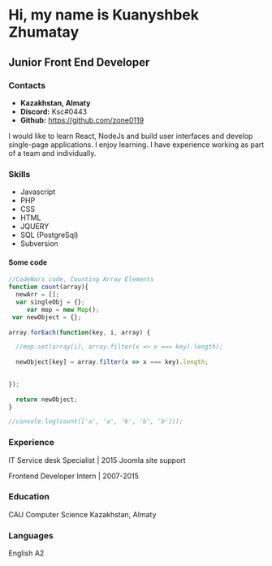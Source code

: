 # Hi, my name is Kuаnyshbek Zhumаtаy
## Junior Front End Developer
### Contacts 
- **Kazakhstan, Almaty**
- **Discord:** Ksc#0443
- **Github:** https://github.com/zone0119

I would like to learn React, NodeJs and build user interfaces and develop single-page applications. I enjoy learning. I have experience working as part of a team and individually. 


### Skills
- Javascript
- PHP
- CSS
- HTML
- JQUERY
- SQL (PostgreSql)
- Subversion

#### Some code
```javascript 
//CodeWars code, Counting Array Elements
function count(array){  
  newArr = [];
  var singleObj = {};
     var mop = new Map();
 var newObject = {};
  
array.forEach(function(key, i, array) {

  //mop.set(array[i], array.filter(x => x === key).length);
  
  newObject[key] = array.filter(x => x === key).length;
 

});
  
  return newObject;
}

//console.log(count(['a', 'a', 'b', 'b', 'b']));
```

### Experience
IT Service desk Specialist | 2015
Joomla site support

Frontend Developer Intern | 2007-2015

### Education
CAU
Computer Science
Kazakhstan, Almaty


### Languages
English A2
